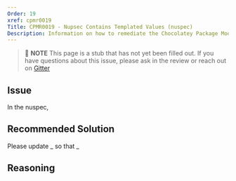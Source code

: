 ```yaml
---
Order: 19
xref: cpmr0019
Title: CPMR0019 - Nupsec Contains Templated Values (nuspec)
Description: Information on how to remediate the Chocolatey Package Moderation Rule 0019
---
```


> :memo: **NOTE** This page is a stub that has not yet been filled out. If you have questions about this issue, please ask in the review or reach out on [Gitter](https://gitter.im/chocolatey/chocolatey.org)

## Issue

In the nuspec,

## Recommended Solution

Please update _ so that _

## Reasoning
